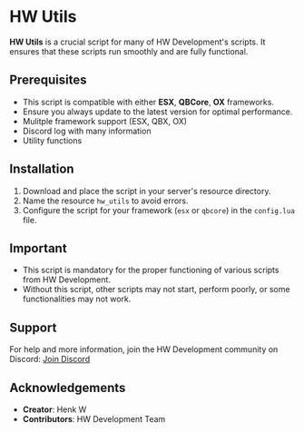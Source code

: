 # HW Utils

**HW Utils** is a crucial script for many of HW Development's scripts. It ensures that these scripts run smoothly and are fully functional.

## Prerequisites
- This script is compatible with either **ESX**, **QBCore**, **OX** frameworks.
- Ensure you always update to the latest version for optimal performance.
- Mulitple framework support (ESX, QBX, OX)
- Discord log with many information
- Utility functions

## Installation
1. Download and place the script in your server's resource directory.
2. Name the resource `hw_utils` to avoid errors.
3. Configure the script for your framework (`esx` or `qbcore`) in the `config.lua` file.

## Important
- This script is mandatory for the proper functioning of various scripts from HW Development.
- Without this script, other scripts may not start, perform poorly, or some functionalities may not work.

## Support
For help and more information, join the HW Development community on Discord:
[Join Discord](https://discord.com/invite/buqhWxVYkQ)

## Acknowledgements
- **Creator**: Henk W
- **Contributors**: HW Development Team